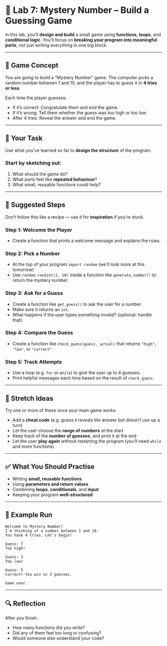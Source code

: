 # 🧠 Lab 7: Mystery Number – Build a Guessing Game

In this lab, you’ll **design and build** a small game using **functions**, **loops**, and **conditional logic**. You’ll focus on **breaking your program into meaningful parts**, not just writing everything in one big block.

---

## 🎯 Game Concept

You are going to build a “Mystery Number” game. The computer picks a random number between 1 and 10, and the player has to guess it in **4 tries or less**.

Each time the player guesses:

* If it’s correct: Congratulate them and end the game.
* If it’s wrong: Tell them whether the guess was too high or too low.
* After 4 tries: Reveal the answer and end the game.

---

## 🧩 Your Task

Use what you’ve learned so far to **design the structure** of the program.

### Start by sketching out:

1. What should the game do?
2. What parts feel like **repeated behaviour**?
3. What small, reusable functions could help?

---

## 🔧 Suggested Steps

Don’t follow this like a recipe — use it for **inspiration** if you’re stuck.

### Step 1: Welcome the Player

* Create a function that prints a welcome message and explains the rules.

### Step 2: Pick a Number

* At the top of your program `import random` (we'll look more at this tomorrow)
* Use `random.randint(1, 10)` inside a function like `generate_number()` to return the mystery number.

### Step 3: Ask for a Guess

* Create a function like `get_guess()` to ask the user for a number.
* Make sure it returns an `int`.
* What happens if the user types something invalid? (optional: handle that)

### Step 4: Compare the Guess

* Create a function like `check_guess(guess, actual)` that returns `"high"`, `"low"`, or `"correct"`.

### Step 5: Track Attempts

* Use a loop (e.g. `for` or `while`) to give the user up to 4 guesses.
* Print helpful messages each time based on the result of `check_guess`.

---

## 🧠 Stretch Ideas

Try one or more of these once your main game works:

* Add a **cheat code** (e.g. guess `0` reveals the answer but doesn’t use up a turn)
* Let the user choose the **range of numbers** at the start
* Keep track of the **number of guesses**, and print it at the end
* Let the user **play again** without restarting the program (you’ll need `while` and more functions)

---

## ✅ What You Should Practise

* Writing **small, reusable functions**
* Using **parameters and return values**
* Combining **loops**, **conditionals**, and **input**
* Keeping your program **well-structured**

---

## 🧪 Example Run

```
Welcome to Mystery Number!
I'm thinking of a number between 1 and 10.
You have 4 tries. Let's begin!

Guess: 7
Too high!

Guess: 3
Too low!

Guess: 5
Correct! You win in 3 guesses.

Game over.
```

---

## 🔍 Reflection

After you finish:

* How many functions did you write?
* Did any of them feel too long or confusing?
* Would someone else understand your code?
